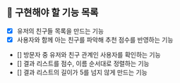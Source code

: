 ## 🚀 구현해야 할 기능 목록

+ [X] 유저의 친구들 목록을 만드는 기능
+ [X] 사용자와 함께 아는 친구를 파악해 추천 점수를 반영하는 기능
+ [] 방문자 중 유저와 친구 관계인 사용자를 확인하는 기능
+ [] 결과 리스트를 점수, 이름 순서대로 정렬하는 기능
+ [] 결과 리스트의 길이가 5를 넘지 않게 만드는 기능

